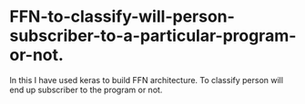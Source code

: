 # FFN-to-classify-will-person-subscriber-to-a-particular-program-or-not.
In this I have used keras to build FFN architecture. To classify person will end up subscriber to the program or not.
